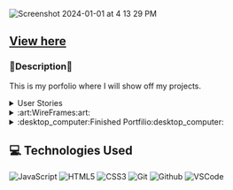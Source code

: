 ![Screenshot 2024-01-01 at 4 13 29 PM](https://github.com/nickkucway/Portfolio/assets/152036965/92d574a5-8e6d-4ef9-a183-51b85f8a9271)



## [View here](https://nickkucway.github.io/Portfolio/)

### :memo:Description:memo:

This is my porfolio where I will show off my projects. 

<details>

<summary>User Stories</summary>

As a friend of Nick, I want to be able to check out his portfolio, see the projects he has made and play his games.

As a recruiter, I want to be able to put a face to Nick's name, and get a feel for his own unique style choices.

As an Project manager, I want to be able to see the scope of projects Nick has worked on & can handle.


</details>

<details>

<summary>:art:WireFrames:art:</summary>

![homeprojpage](https://github.com/nickkucway/Portfolio/assets/152036965/42d0e269-4359-4423-bba5-9cf2dcfe1d89)
![aboutpage](https://github.com/nickkucway/Portfolio/assets/152036965/add5fbac-5833-49b8-9cc7-f1941f738adc)
![indvlprojpage](https://github.com/nickkucway/Portfolio/assets/152036965/305d753b-1bf1-453b-bd63-b0bf7ed82d88)


</details>

<details>

<summary>:desktop_computer:Finished Portfilio:desktop_computer:</summary>

![Screenshot 2024-01-01 at 4 17 55 PM](https://github.com/nickkucway/Portfolio/assets/152036965/0df79842-8198-4160-98c0-acba92af55d8)
![Screenshot 2024-01-01 at 4 18 05 PM](https://github.com/nickkucway/Portfolio/assets/152036965/c8489a26-9084-4bd0-b24e-6355c3c8ca08)
![Screenshot 2024-01-01 at 4 18 18 PM](https://github.com/nickkucway/Portfolio/assets/152036965/d34decae-63a2-409c-884a-2bcf8731e6bb)


</details>

  ## :computer: Technologies Used

  ![JavaScript](https://img.shields.io/badge/-JavaScript-05122A?style=flat&logo=javascript)
  ![HTML5](https://img.shields.io/badge/-HTML5-05122A?style=flat&logo=html5)
  ![CSS3](https://img.shields.io/badge/-CSS-05122A?style=flat&logo=css3)
  ![Git](https://img.shields.io/badge/-Git-05122A?style=flat&logo=git)
  ![Github](https://img.shields.io/badge/-GitHub-05122A?style=flat&logo=github)
  ![VSCode](https://img.shields.io/badge/-VS_Code-05122A?style=flat&logo=visualstudio)

